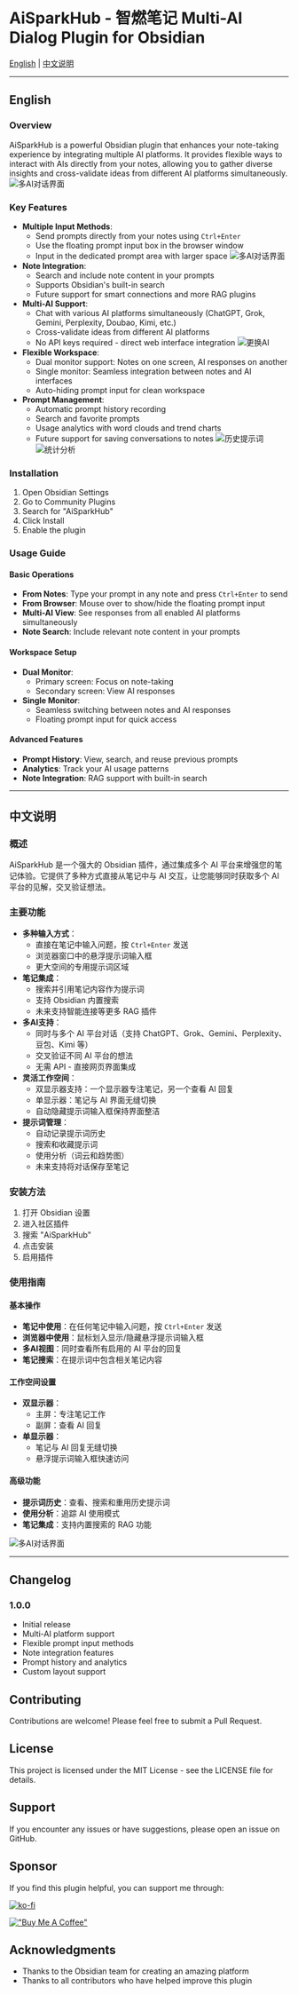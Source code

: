 # AiSparkHub - 智燃笔记 Multi-AI Dialog Plugin for Obsidian

[English](#english) | [中文说明](#chinese)

---

<a name="english"></a>
## English

### Overview
AiSparkHub is a powerful Obsidian plugin that enhances your note-taking experience by integrating multiple AI platforms. It provides flexible ways to interact with AIs directly from your notes, allowing you to gather diverse insights and cross-validate ideas from different AI platforms simultaneously.
![多AI对话界面](images/2.png)

### Key Features
- **Multiple Input Methods**:
  - Send prompts directly from your notes using `Ctrl+Enter`
  - Use the floating prompt input box in the browser window
  - Input in the dedicated prompt area with larger space
![多AI对话界面](images/1.png)
- **Note Integration**:
  - Search and include note content in your prompts
  - Supports Obsidian's built-in search
  - Future support for smart connections and more RAG plugins
- **Multi-AI Support**: 
  - Chat with various AI platforms simultaneously (ChatGPT, Grok, Gemini, Perplexity, Doubao, Kimi, etc.)
  - Cross-validate ideas from different AI platforms
  - No API keys required - direct web interface integration
![更换AI](images/3.png)
- **Flexible Workspace**:
  - Dual monitor support: Notes on one screen, AI responses on another
  - Single monitor: Seamless integration between notes and AI interfaces
  - Auto-hiding prompt input for clean workspace
- **Prompt Management**:
  - Automatic prompt history recording
  - Search and favorite prompts
  - Usage analytics with word clouds and trend charts
  - Future support for saving conversations to notes
![历史提示词](images/4.png)
![统计分析](images/5.png)


### Installation
1. Open Obsidian Settings
2. Go to Community Plugins
3. Search for "AiSparkHub"
4. Click Install
5. Enable the plugin

### Usage Guide

#### Basic Operations
- **From Notes**: Type your prompt in any note and press `Ctrl+Enter` to send
- **From Browser**: Mouse over to show/hide the floating prompt input
- **Multi-AI View**: See responses from all enabled AI platforms simultaneously
- **Note Search**: Include relevant note content in your prompts

#### Workspace Setup
- **Dual Monitor**: 
  - Primary screen: Focus on note-taking
  - Secondary screen: View AI responses
- **Single Monitor**: 
  - Seamless switching between notes and AI responses
  - Floating prompt input for quick access

#### Advanced Features
- **Prompt History**: View, search, and reuse previous prompts
- **Analytics**: Track your AI usage patterns
- **Note Integration**: RAG support with built-in search

---

<a name="chinese"></a>
## 中文说明

### 概述
AiSparkHub 是一个强大的 Obsidian 插件，通过集成多个 AI 平台来增强您的笔记体验。它提供了多种方式直接从笔记中与 AI 交互，让您能够同时获取多个 AI 平台的见解，交叉验证想法。

### 主要功能
- **多种输入方式**：
  - 直接在笔记中输入问题，按 `Ctrl+Enter` 发送
  - 浏览器窗口中的悬浮提示词输入框
  - 更大空间的专用提示词区域
- **笔记集成**：
  - 搜索并引用笔记内容作为提示词
  - 支持 Obsidian 内置搜索
  - 未来支持智能连接等更多 RAG 插件
- **多AI支持**：
  - 同时与多个 AI 平台对话（支持 ChatGPT、Grok、Gemini、Perplexity、豆包、Kimi 等）
  - 交叉验证不同 AI 平台的想法
  - 无需 API - 直接网页界面集成
- **灵活工作空间**：
  - 双显示器支持：一个显示器专注笔记，另一个查看 AI 回复
  - 单显示器：笔记与 AI 界面无缝切换
  - 自动隐藏提示词输入框保持界面整洁
- **提示词管理**：
  - 自动记录提示词历史
  - 搜索和收藏提示词
  - 使用分析（词云和趋势图）
  - 未来支持将对话保存至笔记

### 安装方法
1. 打开 Obsidian 设置
2. 进入社区插件
3. 搜索 "AiSparkHub"
4. 点击安装
5. 启用插件

### 使用指南

#### 基本操作
- **笔记中使用**：在任何笔记中输入问题，按 `Ctrl+Enter` 发送
- **浏览器中使用**：鼠标划入显示/隐藏悬浮提示词输入框
- **多AI视图**：同时查看所有启用的 AI 平台的回复
- **笔记搜索**：在提示词中包含相关笔记内容

#### 工作空间设置
- **双显示器**：
  - 主屏：专注笔记工作
  - 副屏：查看 AI 回复
- **单显示器**：
  - 笔记与 AI 回复无缝切换
  - 悬浮提示词输入框快速访问

#### 高级功能
- **提示词历史**：查看、搜索和重用历史提示词
- **使用分析**：追踪 AI 使用模式
- **笔记集成**：支持内置搜索的 RAG 功能

![多AI对话界面](images/1.png)

---

## Changelog

### 1.0.0
- Initial release
- Multi-AI platform support
- Flexible prompt input methods
- Note integration features
- Prompt history and analytics
- Custom layout support

## Contributing

Contributions are welcome! Please feel free to submit a Pull Request.

## License

This project is licensed under the MIT License - see the LICENSE file for details.

## Support

If you encounter any issues or have suggestions, please open an issue on GitHub.

## Sponsor

If you find this plugin helpful, you can support me through:

[![ko-fi](https://ko-fi.com/img/githubbutton_sm.svg)](https://ko-fi.com/tengledeng)

[!["Buy Me A Coffee"](https://www.buymeacoffee.com/assets/img/custom_images/orange_img.png)](https://buymeacoffee.com/tengledeng)

## Acknowledgments

- Thanks to the Obsidian team for creating an amazing platform
- Thanks to all contributors who have helped improve this plugin
